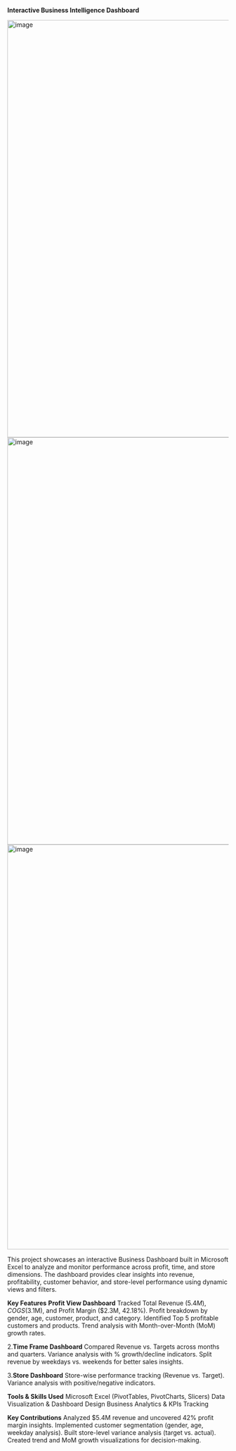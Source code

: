 **Interactive Business Intelligence Dashboard**

<img width="1920" height="947" alt="image" src="https://github.com/user-attachments/assets/5a12f9f4-51eb-41e3-8af2-e14fe8c9ba91" />
<img width="1889" height="924" alt="image" src="https://github.com/user-attachments/assets/99a38d81-e2f9-426b-94ce-ab3c10c31ece" />
<img width="1890" height="919" alt="image" src="https://github.com/user-attachments/assets/86f96deb-e24f-418f-ac21-e922e3840771" />

This project showcases an interactive Business Dashboard built in Microsoft Excel to analyze and monitor performance across profit, time, and store dimensions.
The dashboard provides clear insights into revenue, profitability, customer behavior, and store-level performance using dynamic views and filters.

**Key Features**
  **Profit View Dashboard**
  Tracked Total Revenue ($5.4M), COGS ($3.1M), and Profit Margin ($2.3M, 42.18%).
  Profit breakdown by gender, age, customer, product, and category.
  Identified Top 5 profitable customers and products.
  Trend analysis with Month-over-Month (MoM) growth rates.

2.**Time Frame Dashboard**
  Compared Revenue vs. Targets across months and quarters.
  Variance analysis with % growth/decline indicators.
  Split revenue by weekdays vs. weekends for better sales insights.

3.**Store Dashboard**
  Store-wise performance tracking (Revenue vs. Target).
  Variance analysis with positive/negative indicators.

**Tools & Skills Used**
  Microsoft Excel (PivotTables, PivotCharts, Slicers)
  Data Visualization & Dashboard Design
  Business Analytics & KPIs Tracking
  
**Key Contributions**
  Analyzed $5.4M revenue and uncovered 42% profit margin insights.
  Implemented customer segmentation (gender, age, weekday analysis).
  Built store-level variance analysis (target vs. actual).
  Created trend and MoM growth visualizations for decision-making.
  



